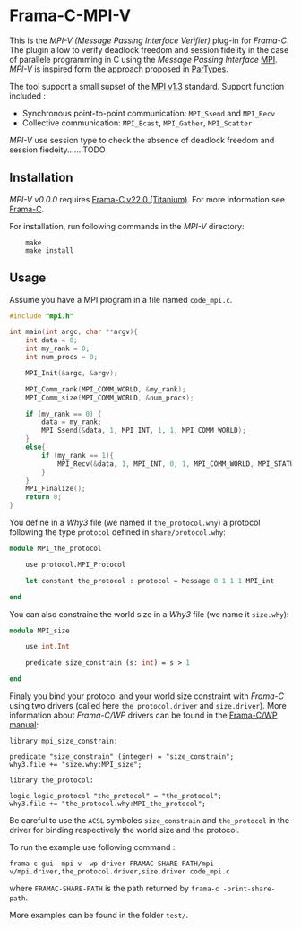 #  Frama-C-MPI-V

This is the *MPI-V (Message Passing Interface Verifier)* plug-in for *Frama-C*.
The plugin allow to verify deadlock freedom and session fidelity in the case
of parallele programming in C using the *Message Passing Interface* [MPI](https://www.mpi-forum.org/).
*MPI-V* is inspired form the approach proposed in
[ParTypes](http://rss.di.fc.ul.pt/tools/partypes/#Downloads).

The tool support a small supset of the
[MPI v1.3](https://www.mpi-forum.org/docs/mpi-1.3/mpi-report-1.3-2008-05-30.pdf)
standard. Support function included :
* Synchronous point-to-point communication: `MPI_Ssend` and `MPI_Recv`
* Collective communication: `MPI_Bcast`, `MPI_Gather`, `MPI_Scatter`


*MPI-V* use session type to check the absence of deadlock freedom and session fiedeity.......TODO


## Installation

*MPI-V v0.0.0* requires [Frama-C v22.0 (Titanium)](https://git.frama-c.com/pub/frama-c). For more information see [Frama-C](http://frama-c.com).

For installation, run following commands in the *MPI-V* directory:

        make
        make install


## Usage

Assume you have a MPI program in a file named `code_mpi.c`.
```c
#include "mpi.h"

int main(int argc, char **argv){
	int data = 0;
	int my_rank = 0;
	int num_procs = 0;

	MPI_Init(&argc, &argv);

	MPI_Comm_rank(MPI_COMM_WORLD, &my_rank);
	MPI_Comm_size(MPI_COMM_WORLD, &num_procs);

	if (my_rank == 0) {
		data = my_rank;
		MPI_Ssend(&data, 1, MPI_INT, 1, 1, MPI_COMM_WORLD);
	}
	else{
		if (my_rank == 1){
			MPI_Recv(&data, 1, MPI_INT, 0, 1, MPI_COMM_WORLD, MPI_STATUS_IGNORE);
		}
	}
	MPI_Finalize();
	return 0;
}
```
You define in a *Why3* file (we named it `the_protocol.why`) a protocol following
the type `protocol` defined in `share/protocol.why`:

```ml
module MPI_the_protocol

	use protocol.MPI_Protocol

	let constant the_protocol : protocol = Message 0 1 1 1 MPI_int

end
```

You can also constraine the world size in a *Why3* file (we name it `size.why`):

```ml
module MPI_size

	use int.Int

	predicate size_constrain (s: int) = s > 1

end
```
Finaly you bind your protocol and your world size constraint with *Frama-C* using two drivers
(called here `the_protocol.driver` and `size.driver`). More information about
*Frama-C/WP* drivers can be found in the [Frama-C/WP manual](https://frama-c.com/download/frama-c-wp-manual.pdf):

```
library mpi_size_constrain:

predicate "size_constrain" (integer) = "size_constrain";
why3.file += "size.why:MPI_size";
```

```
library the_protocol:

logic logic_protocol "the_protocol" = "the_protocol";
why3.file += "the_protocol.why:MPI_the_protocol";
```

Be careful to use the `ACSL` symboles `size_constrain` and `the_protocol` in the driver for binding
respectively the world size and the protocol.

To run the example use following command :

	frama-c-gui -mpi-v -wp-driver FRAMAC-SHARE-PATH/mpi-v/mpi.driver,the_protocol.driver,size.driver code_mpi.c

where `FRAMAC-SHARE-PATH` is the path returned by `frama-c -print-share-path`.

More examples can be found in the folder `test/`.
